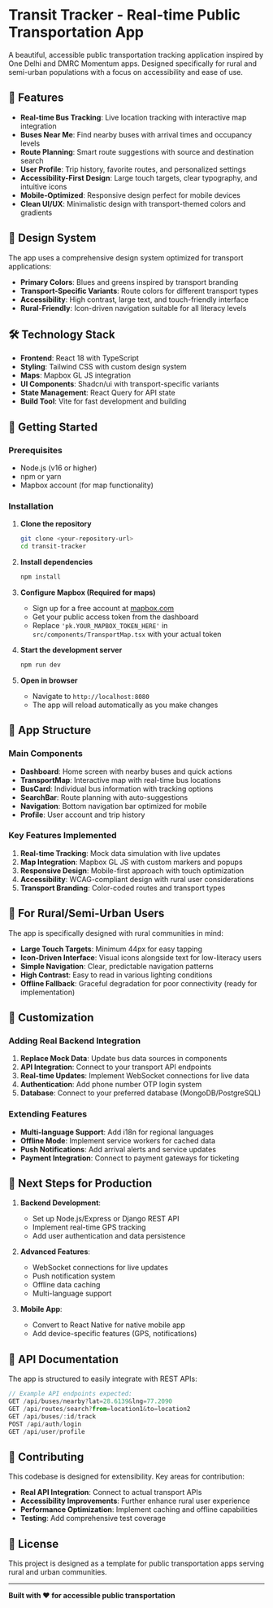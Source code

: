 # Transit Tracker - Real-time Public Transportation App

A beautiful, accessible public transportation tracking application inspired by One Delhi and DMRC Momentum apps. Designed specifically for rural and semi-urban populations with a focus on accessibility and ease of use.

## 🚌 Features

- **Real-time Bus Tracking**: Live location tracking with interactive map integration
- **Buses Near Me**: Find nearby buses with arrival times and occupancy levels
- **Route Planning**: Smart route suggestions with source and destination search
- **User Profile**: Trip history, favorite routes, and personalized settings
- **Accessibility-First Design**: Large touch targets, clear typography, and intuitive icons
- **Mobile-Optimized**: Responsive design perfect for mobile devices
- **Clean UI/UX**: Minimalistic design with transport-themed colors and gradients

## 🎨 Design System

The app uses a comprehensive design system optimized for transport applications:

- **Primary Colors**: Blues and greens inspired by transport branding
- **Transport-Specific Variants**: Route colors for different transport types
- **Accessibility**: High contrast, large text, and touch-friendly interface
- **Rural-Friendly**: Icon-driven navigation suitable for all literacy levels

## 🛠️ Technology Stack

- **Frontend**: React 18 with TypeScript
- **Styling**: Tailwind CSS with custom design system
- **Maps**: Mapbox GL JS integration
- **UI Components**: Shadcn/ui with transport-specific variants
- **State Management**: React Query for API state
- **Build Tool**: Vite for fast development and building

## 🚀 Getting Started

### Prerequisites

- Node.js (v16 or higher)
- npm or yarn
- Mapbox account (for map functionality)

### Installation

1. **Clone the repository**
   ```bash
   git clone <your-repository-url>
   cd transit-tracker
   ```

2. **Install dependencies**
   ```bash
   npm install
   ```

3. **Configure Mapbox (Required for maps)**
   - Sign up for a free account at [mapbox.com](https://mapbox.com)
   - Get your public access token from the dashboard
   - Replace `'pk.YOUR_MAPBOX_TOKEN_HERE'` in `src/components/TransportMap.tsx` with your actual token

4. **Start the development server**
   ```bash
   npm run dev
   ```

5. **Open in browser**
   - Navigate to `http://localhost:8080`
   - The app will reload automatically as you make changes

## 📱 App Structure

### Main Components

- **Dashboard**: Home screen with nearby buses and quick actions
- **TransportMap**: Interactive map with real-time bus locations
- **BusCard**: Individual bus information with tracking options
- **SearchBar**: Route planning with auto-suggestions
- **Navigation**: Bottom navigation bar optimized for mobile
- **Profile**: User account and trip history

### Key Features Implemented

1. **Real-time Tracking**: Mock data simulation with live updates
2. **Map Integration**: Mapbox GL JS with custom markers and popups
3. **Responsive Design**: Mobile-first approach with touch optimization
4. **Accessibility**: WCAG-compliant design with rural user considerations
5. **Transport Branding**: Color-coded routes and transport types

## 🎯 For Rural/Semi-Urban Users

The app is specifically designed with rural communities in mind:

- **Large Touch Targets**: Minimum 44px for easy tapping
- **Icon-Driven Interface**: Visual icons alongside text for low-literacy users
- **Simple Navigation**: Clear, predictable navigation patterns
- **High Contrast**: Easy to read in various lighting conditions
- **Offline Fallback**: Graceful degradation for poor connectivity (ready for implementation)

## 🔧 Customization

### Adding Real Backend Integration

1. **Replace Mock Data**: Update bus data sources in components
2. **API Integration**: Connect to your transport API endpoints
3. **Real-time Updates**: Implement WebSocket connections for live data
4. **Authentication**: Add phone number OTP login system
5. **Database**: Connect to your preferred database (MongoDB/PostgreSQL)

### Extending Features

- **Multi-language Support**: Add i18n for regional languages
- **Offline Mode**: Implement service workers for cached data
- **Push Notifications**: Add arrival alerts and service updates
- **Payment Integration**: Connect to payment gateways for ticketing

## 🌟 Next Steps for Production

1. **Backend Development**: 
   - Set up Node.js/Express or Django REST API
   - Implement real-time GPS tracking
   - Add user authentication and data persistence

2. **Advanced Features**:
   - WebSocket connections for live updates
   - Push notification system
   - Offline data caching
   - Multi-language support

3. **Mobile App**:
   - Convert to React Native for native mobile app
   - Add device-specific features (GPS, notifications)

## 📖 API Documentation

The app is structured to easily integrate with REST APIs:

```typescript
// Example API endpoints expected:
GET /api/buses/nearby?lat=28.6139&lng=77.2090
GET /api/routes/search?from=location1&to=location2
GET /api/buses/:id/track
POST /api/auth/login
GET /api/user/profile
```

## 🤝 Contributing

This codebase is designed for extensibility. Key areas for contribution:

- **Real API Integration**: Connect to actual transport APIs
- **Accessibility Improvements**: Further enhance rural user experience
- **Performance Optimization**: Implement caching and offline capabilities
- **Testing**: Add comprehensive test coverage

## 📄 License

This project is designed as a template for public transportation apps serving rural and urban communities.

---

**Built with ❤️ for accessible public transportation**
